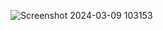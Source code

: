 ![Screenshot 2024-03-09 103153](https://github.com/LDV-SpaceK/PicoCTF2024-Team/assets/166141299/aa9c4090-6fe6-4377-ad6b-e5b090c0d032)
